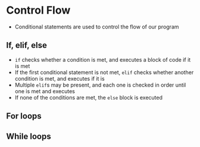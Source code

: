 # Control Flow
- Conditional statements are used to control the flow of our program

## If, elif, else
- `if` checks whether a condition is met, and executes a block of code if it is met
- If the first conditional statement is not met, `elif` checks whether another condition is met, and executes if it is
- Multiple `elif`s may be present, and each one is checked in order until one is met and executes
- If none of the conditions are met, the `else` block is executed

## For loops
## While loops